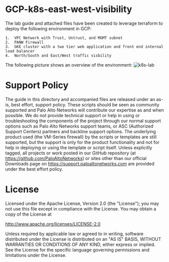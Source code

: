 # GCP-k8s-east-west-visibility

The lab guide and attached files have been created to leverage terraform to deploy the following environment in GCP:

```
1.  VPC Network with Trust, Untrust, and MGMT subnet
2.  PANW Firewall
3.  GKE cluster with a two tier web application and front end internal load balancer
4.  North/South and East/West traffic visbility
```
The following picture shows an overview of the environment:
![k8s-lab](https://user-images.githubusercontent.com/21991161/41859446-cbbe64de-7861-11e8-9fdd-6ada41215459.jpg)


# Support Policy
The guide in this directory and accompanied files are released under an as-is, best effort, support policy. These scripts should be seen as community supported and Palo Alto Networks will contribute our expertise as and when possible. We do not provide technical support or help in using or troubleshooting the components of the project through our normal support options such as Palo Alto Networks support teams, or ASC (Authorized Support Centers) partners and backline support options. The underlying product used (the VM-Series firewall) by the scripts or templates are still supported, but the support is only for the product functionality and not for help in deploying or using the template or script itself.
Unless explicitly tagged, all projects or work posted in our GitHub repository (at https://github.com/PaloAltoNetworks) or sites other than our official Downloads page on https://support.paloaltonetworks.com are provided under the best effort policy.

# License
                                                                              
                                                                              
Licensed under the Apache License, Version 2.0 (the "License"); you may not use this file except in compliance with the License. You may obtain a copy of the License at                                                  
                                                                              
  http://www.apache.org/licenses/LICENSE-2.0                           
                                                                              
Unless required by applicable law or agreed to in writing, software distributed under the License is distributed on an "AS IS" BASIS, WITHOUT WARRANTIES OR CONDITIONS OF ANY KIND, either express or implied. See the License for the specific language governing permissions and limitations under the License.                                                        
                                                                              

